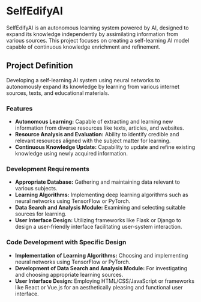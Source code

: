 # SelfEdifyAI

SelfEdifyAI is an autonomous learning system powered by AI, designed to expand its knowledge independently by assimilating information from various sources. This project focuses on creating a self-learning AI model capable of continuous knowledge enrichment and refinement.

## Project Definition

Developing a self-learning AI system using neural networks to autonomously expand its knowledge by learning from various internet sources, texts, and educational materials.

### Features

- **Autonomous Learning:** Capable of extracting and learning new information from diverse resources like texts, articles, and websites.
- **Resource Analysis and Evaluation:** Ability to identify credible and relevant resources aligned with the subject matter for learning.
- **Continuous Knowledge Update:** Capability to update and refine existing knowledge using newly acquired information.

### Development Requirements

- **Appropriate Database:** Gathering and maintaining data relevant to various subjects.
- **Learning Algorithms:** Implementing deep learning algorithms such as neural networks using TensorFlow or PyTorch.
- **Data Search and Analysis Module:** Examining and selecting suitable sources for learning.
- **User Interface Design:** Utilizing frameworks like Flask or Django to design a user-friendly interface facilitating user-system interaction.

### Code Development with Specific Design

- **Implementation of Learning Algorithms:** Choosing and implementing neural networks using TensorFlow or PyTorch.
- **Development of Data Search and Analysis Module:** For investigating and choosing appropriate learning sources.
- **User Interface Design:** Employing HTML/CSS/JavaScript or frameworks like React or Vue.js for an aesthetically pleasing and functional user interface.
